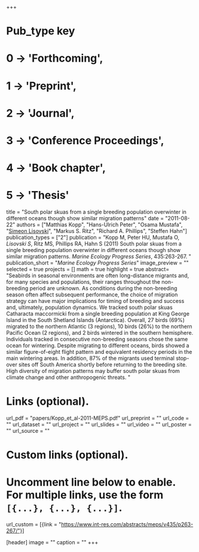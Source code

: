 +++
# Pub_type key
# 0 -> 'Forthcoming',
# 1 -> 'Preprint',
# 2 -> 'Journal',
# 3 -> 'Conference Proceedings',
# 4 -> 'Book chapter',
# 5 -> 'Thesis'
  
title = "South polar skuas from a single breeding population overwinter in different oceans though show similar migration patterns"
date = "2011-08-22"
authors = ["Matthias Kopp", "Hans-Ulrich Peter", "Osama Mustafa", "[Simeon Lisovski](hhttps://slisovski.netlify.com/)", "Markus S. Ritz", "Richard A. Phillips", "Steffen Hahn"]
publication_types = ["2"]
publication = "Kopp M, Peter HU, Mustafa O, *Lisovski S*, Ritz MS, Phillips RA, Hahn S (2011) South polar skuas from a single breeding population overwinter in different oceans though show similar migration patterns. _Marine Ecology Progress Series_,  435:263-267. "
publication_short = "_Marine Ecology Progress Series_"
image_preview = ""
selected = true
projects = []
math = true
highlight = true
abstract= "Seabirds in seasonal environments are often long-distance migrants and, for many species and populations, their ranges throughout the non-breeding period are unknown. As conditions during the non-breeding season often affect subsequent performance, the choice of migration strategy can have major implications for timing of breeding and success and, ultimately, population dynamics. We tracked south polar skuas Catharacta maccormicki from a single breeding population at King George Island in the South Shetland Islands (Antarctica). Overall, 27 birds (69%) migrated to the northern Atlantic (3 regions), 10 birds (26%) to the northern Pacific Ocean (2 regions), and 2 birds wintered in the southern hemisphere. Individuals tracked in consecutive non-breeding seasons chose the same ocean for wintering. Despite migrating to different oceans, birds showed a similar figure-of-eight flight pattern and equivalent residency periods in the main wintering areas. In addition, 87% of the migrants used terminal stop-over sites off South America shortly before returning to the breeding site. High diversity of migration patterns may buffer south polar skuas from climate change and other anthropogenic threats. "
  
# Links (optional).
url_pdf = "papers/Kopp_et_al-2011-MEPS.pdf"
url_preprint = ""
url_code = ""
url_dataset = ""
url_project = ""
url_slides = ""
url_video = ""
url_poster = ""
url_source = ""
  
# Custom links (optional).
#   Uncomment line below to enable. For multiple links, use the form `[{...}, {...}, {...}]`.
url_custom = [{link = "https://www.int-res.com/abstracts/meps/v435/p263-267/"}]
  
[header]
image = ""
caption = ""
+++